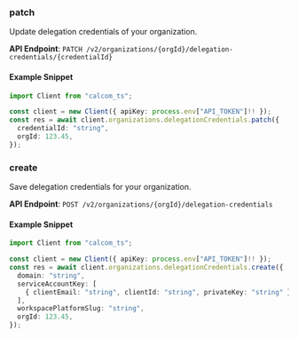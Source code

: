 
### patch <a name="patch"></a>
Update delegation credentials of your organization.



**API Endpoint**: `PATCH /v2/organizations/{orgId}/delegation-credentials/{credentialId}`

#### Example Snippet

```typescript
import Client from "calcom_ts";

const client = new Client({ apiKey: process.env["API_TOKEN"]!! });
const res = await client.organizations.delegationCredentials.patch({
  credentialId: "string",
  orgId: 123.45,
});
```

### create <a name="create"></a>
Save delegation credentials for your organization.



**API Endpoint**: `POST /v2/organizations/{orgId}/delegation-credentials`

#### Example Snippet

```typescript
import Client from "calcom_ts";

const client = new Client({ apiKey: process.env["API_TOKEN"]!! });
const res = await client.organizations.delegationCredentials.create({
  domain: "string",
  serviceAccountKey: [
    { clientEmail: "string", clientId: "string", privateKey: "string" },
  ],
  workspacePlatformSlug: "string",
  orgId: 123.45,
});
```
